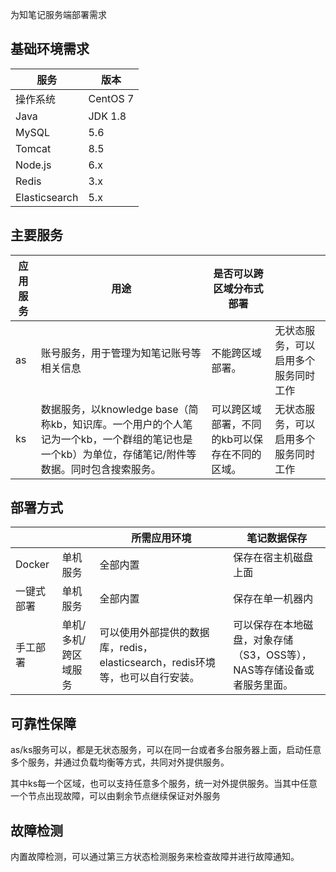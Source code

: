 为知笔记服务端部署需求

## 基础环境需求

|  服务 | 版本 |
--|--
| 操作系统 | CentOS 7 |
| Java | JDK 1.8 |
| MySQL| 5.6 |
| Tomcat |8.5 |
| Node.js|6.x |
| Redis|3.x |
| Elasticsearch| 5.x |


## 主要服务

|应用服务|用途|是否可以跨区域分布式部署| |
--|--|--|--
as|账号服务，用于管理为知笔记账号等相关信息|不能跨区域部署。|无状态服务，可以启用多个服务同时工作
ks|数据服务，以knowledge base（简称kb，知识库。一个用户的个人笔记为一个kb，一个群组的笔记也是一个kb）为单位，存储笔记/附件等数据。同时包含搜索服务。|可以跨区域部署，不同的kb可以保存在不同的区域。|无状态服务，可以启用多个服务同时工作


## 部署方式

| | | 所需应用环境|笔记数据保存
--|--|--|--
Docker|单机服务|全部内置|保存在宿主机磁盘上面
一键式部署|单机服务|全部内置|保存在单一机器内
手工部署|单机/多机/跨区域服务|可以使用外部提供的数据库，redis，elasticsearch，redis环境等，也可以自行安装。|可以保存在本地磁盘，对象存储（S3，OSS等），NAS等存储设备或者服务里面。


## 可靠性保障

as/ks服务可以，都是无状态服务，可以在同一台或者多台服务器上面，启动任意多个服务，并通过负载均衡等方式，共同对外提供服务。

其中ks每一个区域，也可以支持任意多个服务，统一对外提供服务。当其中任意一个节点出现故障，可以由剩余节点继续保证对外服务

## 故障检测

内置故障检测，可以通过第三方状态检测服务来检查故障并进行故障通知。



